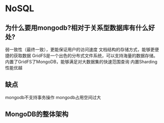 # NoSQL

## 为什么要用mongodb?相对于关系型数据库有什么好处?
弱一致性（最终一致），更能保证用户的访问速度
文档结构的存储方式，能够更便捷的获取数据
GridFS是一个出色的分布式文件系统，可以支持海量的数据存储。内置了GridFS了MongoDB，能够满足对大数据集的快速范围查询
内置Sharding
性能优越

## 缺点
mongodb不支持事务操作
mongodb占用空间过大

## MongoDB的整体架构

